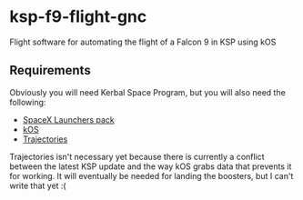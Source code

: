 # ksp-f9-flight-gnc
Flight software for automating the flight of a Falcon 9 in KSP using kOS

## Requirements
Obviously you will need Kerbal Space Program, but you will also need the following:
- [SpaceX Launchers pack](https://forum.kerbalspaceprogram.com/index.php?/topic/71323-142-launchers-pack-spacex-pack-v52-released-april-3rd/)
- [kOS](https://ksp-kos.github.io/KOS/)
- [Trajectories](https://forum.kerbalspaceprogram.com/index.php?/topic/162324-131-trajectories-v200-2018-02-15-atmospheric-predictions/)

Trajectories isn't necessary yet because there is currently a conflict between the latest KSP update and the way kOS grabs data that prevents it for working. It will eventually be needed for landing the boosters, but I can't write that yet :(
